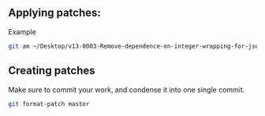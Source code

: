 ## Applying patches:

Example
```bash
git am ~/Desktop/v13-0003-Remove-dependence-on-integer-wrapping-for-jsonb.patch
```

## Creating patches

Make sure to commit your work, and condense it into one single commit.
```bash
git format-patch master
```